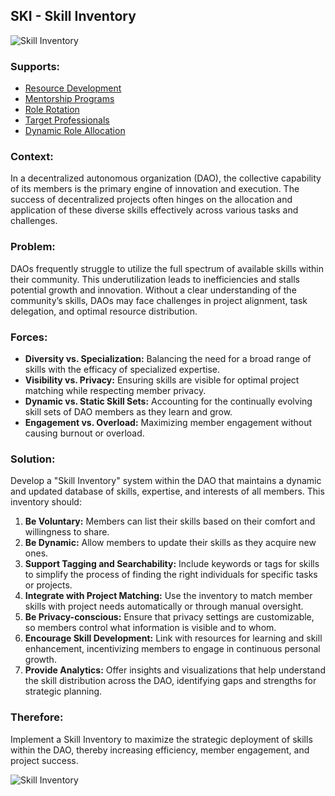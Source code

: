 ## SKI - Skill Inventory

![Skill Inventory](./output/illustrations/skill_inventory.png)

### Supports:

* [Resource Development](./resource_development.html)
* [Mentorship Programs](./mentorship_programs.html)
* [Role Rotation](./role_rotation.html)
* [Target Professionals](./target_professionals.html)
* [Dynamic Role Allocation](./dynamic_role_allocation.html)

### Context:

In a decentralized autonomous organization (DAO), the collective capability of its members is the primary engine of innovation and execution. The success of decentralized projects often hinges on the allocation and application of these diverse skills effectively across various tasks and challenges.

### Problem:

DAOs frequently struggle to utilize the full spectrum of available skills within their community. This underutilization leads to inefficiencies and stalls potential growth and innovation. Without a clear understanding of the community’s skills, DAOs may face challenges in project alignment, task delegation, and optimal resource distribution.

### Forces:

- **Diversity vs. Specialization:** Balancing the need for a broad range of skills with the efficacy of specialized expertise.
- **Visibility vs. Privacy:** Ensuring skills are visible for optimal project matching while respecting member privacy.
- **Dynamic vs. Static Skill Sets:** Accounting for the continually evolving skill sets of DAO members as they learn and grow.
- **Engagement vs. Overload:** Maximizing member engagement without causing burnout or overload.

### Solution:

Develop a "Skill Inventory" system within the DAO that maintains a dynamic and updated database of skills, expertise, and interests of all members. This inventory should:
1. **Be Voluntary:** Members can list their skills based on their comfort and willingness to share.
2. **Be Dynamic:** Allow members to update their skills as they acquire new ones.
3. **Support Tagging and Searchability:** Include keywords or tags for skills to simplify the process of finding the right individuals for specific tasks or projects.
4. **Integrate with Project Matching:** Use the inventory to match member skills with project needs automatically or through manual oversight.
5. **Be Privacy-conscious:** Ensure that privacy settings are customizable, so members control what information is visible and to whom.
6. **Encourage Skill Development:** Link with resources for learning and skill enhancement, incentivizing members to engage in continuous personal growth.
7. **Provide Analytics:** Offer insights and visualizations that help understand the skill distribution across the DAO, identifying gaps and strengths for strategic planning.

### Therefore:

Implement a Skill Inventory to maximize the strategic deployment of skills within the DAO, thereby increasing efficiency, member engagement, and project success.

![Skill Inventory](./output/skill_inventory_specific_graph.png)